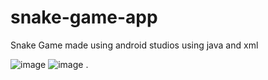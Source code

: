 # snake-game-app
Snake Game made using android studios using java and xml

![image](https://user-images.githubusercontent.com/66934832/133575254-42dcb61f-f94f-4f0c-9ff3-917082b83cfd.png)
![image](https://user-images.githubusercontent.com/66934832/133575320-ec1ef2f9-21ae-49e4-8a56-218176252359.png)
.
